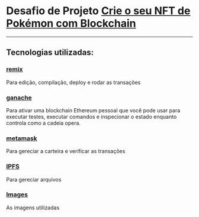 # Desafio de Projeto [Crie o seu NFT de Pokémon com Blockchain](https://web.dio.me/lab/crie-o-seu-nft-de-pokemon/learning/dc197e17-fb12-48b7-8bd6-15eb0f2d989c)

---

## Tecnologias utilizadas:
### [remix](https://remix.ethereum.org)
Para edição, compilação, deploy e rodar as transações
### [ganache](https://archive.trufflesuite.com/ganache/)
Para ativar uma blockchain Ethereum pessoal que você pode usar para executar testes, executar comandos e inspecionar o estado enquanto controla como a cadeia opera.
### [metamask](https://metamask.io/download/)
Para gereciar a carteira e verificar as transações
### [IPFS](https://web.dio.me/lab/crie-o-seu-nft-de-pokemon/learning/0f693c0e-c1d9-40fb-978b-6a8d12424467?back=/track/coding-the-future-blockchain-developer-with-solidity)
Para gereciar arquivos
### [Images](https://www.pokemon.com/br/pokedex)
As imagens utilizadas
